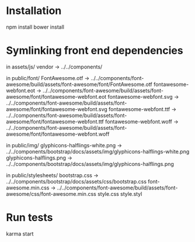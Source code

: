 Installation
============
npm install
bower install

Symlinking front end dependencies
===========
in assets/js/
vendor -> ../../components/

in public/font/
FontAwesome.otf -> ../../components/font-awesome/build/assets/font-awesome/font/FontAwesome.otf
fontawesome-webfont.eot -> ../../components/font-awesome/build/assets/font-awesome/font/fontawesome-webfont.eot
fontawesome-webfont.svg -> ../../components/font-awesome/build/assets/font-awesome/font/fontawesome-webfont.svg
fontawesome-webfont.ttf -> ../../components/font-awesome/build/assets/font-awesome/font/fontawesome-webfont.ttf
fontawesome-webfont.woff -> ../../components/font-awesome/build/assets/font-awesome/font/fontawesome-webfont.woff

in public/img/
glyphicons-halflings-white.png -> ../../components/bootstrap/docs/assets/img/glyphicons-halflings-white.png
glyphicons-halflings.png -> ../../components/bootstrap/docs/assets/img/glyphicons-halflings.png

in public/stylesheets/
bootstrap.css -> ../../components/bootstrap/docs/assets/css/bootstrap.css
font-awesome.min.css -> ../../components/font-awesome/build/assets/font-awesome/css/font-awesome.min.css
style.css
style.styl

Run tests
===========
karma start
